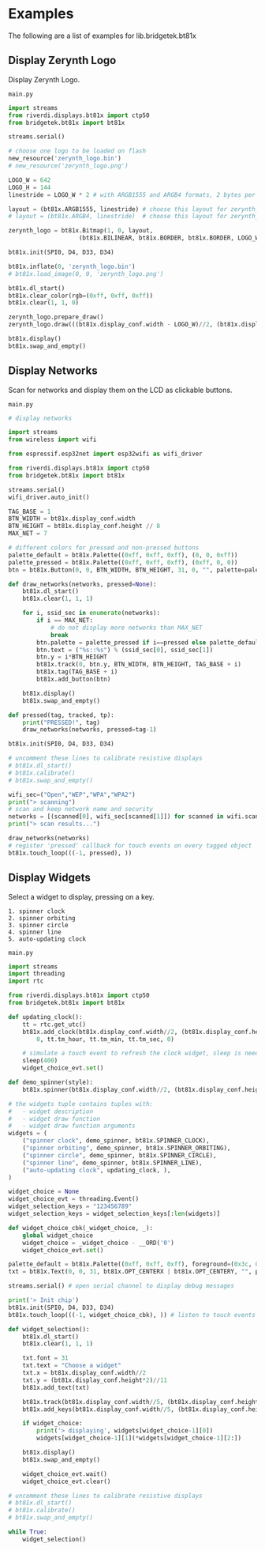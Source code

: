 # Examples

The following are a list of examples for lib.bridgetek.bt81x

## Display Zerynth Logo 


Display Zerynth Logo.



```main.py```

```python
import streams
from riverdi.displays.bt81x import ctp50
from bridgetek.bt81x import bt81x

streams.serial()

# choose one logo to be loaded on flash
new_resource('zerynth_logo.bin')
# new_resource('zerynth_logo.png')

LOGO_W = 642
LOGO_H = 144
linestride = LOGO_W * 2 # with ARGB1555 and ARGB4 formats, 2 bytes per pixel

layout = (bt81x.ARGB1555, linestride) # choose this layout for zerynth_logo.bin
# layout = (bt81x.ARGB4, linestride)  # choose this layout for zerynth_logo.png

zerynth_logo = bt81x.Bitmap(1, 0, layout,
                    (bt81x.BILINEAR, bt81x.BORDER, bt81x.BORDER, LOGO_W, LOGO_H))

bt81x.init(SPI0, D4, D33, D34)

bt81x.inflate(0, 'zerynth_logo.bin')
# bt81x.load_image(0, 0, 'zerynth_logo.png')

bt81x.dl_start()
bt81x.clear_color(rgb=(0xff, 0xff, 0xff))
bt81x.clear(1, 1, 0)

zerynth_logo.prepare_draw()
zerynth_logo.draw(((bt81x.display_conf.width - LOGO_W)//2, (bt81x.display_conf.height - LOGO_H)//2), vertex_fmt=0)

bt81x.display()
bt81x.swap_and_empty()

```
## Display Networks


Scan for networks and display them on the LCD as clickable buttons.



```main.py```

```python
# display networks

import streams
from wireless import wifi

from espressif.esp32net import esp32wifi as wifi_driver 

from riverdi.displays.bt81x import ctp50
from bridgetek.bt81x import bt81x

streams.serial()
wifi_driver.auto_init()

TAG_BASE = 1
BTN_WIDTH = bt81x.display_conf.width
BTN_HEIGHT = bt81x.display_conf.height // 8
MAX_NET = 7

# different colors for pressed and non-pressed buttons
palette_default = bt81x.Palette((0xff, 0xff, 0xff), (0, 0, 0xff))
palette_pressed = bt81x.Palette((0xff, 0xff, 0xff), (0xff, 0, 0))
btn = bt81x.Button(0, 0, BTN_WIDTH, BTN_HEIGHT, 31, 0, "", palette=palette_default)

def draw_networks(networks, pressed=None):
    bt81x.dl_start()
    bt81x.clear(1, 1, 1)

    for i, ssid_sec in enumerate(networks):
        if i == MAX_NET:
            # do not display more networks than MAX_NET
            break
        btn.palette = palette_pressed if i==pressed else palette_default
        btn.text = ("%s::%s") % (ssid_sec[0], ssid_sec[1])
        btn.y = i*BTN_HEIGHT
        bt81x.track(0, btn.y, BTN_WIDTH, BTN_HEIGHT, TAG_BASE + i)
        bt81x.tag(TAG_BASE + i)
        bt81x.add_button(btn)

    bt81x.display()
    bt81x.swap_and_empty()

def pressed(tag, tracked, tp):
    print("PRESSED!", tag)
    draw_networks(networks, pressed=tag-1)

bt81x.init(SPI0, D4, D33, D34)

# uncomment these lines to calibrate resistive displays
# bt81x.dl_start()
# bt81x.calibrate()
# bt81x.swap_and_empty()

wifi_sec=("Open","WEP","WPA","WPA2")
print("> scanning")
# scan and keep network name and security
networks = [(scanned[0], wifi_sec[scanned[1]]) for scanned in wifi.scan(15000)]
print("> scan results...")

draw_networks(networks)
# register 'pressed' callback for touch events on every tagged object
bt81x.touch_loop(((-1, pressed), ))

```
## Display Widgets 


Select a widget to display, pressing on a key.

    1. spinner clock
    2. spinner orbiting
    3. spinner circle
    4. spinner line
    5. auto-updating clock



```main.py```

```python
import streams
import threading
import rtc

from riverdi.displays.bt81x import ctp50
from bridgetek.bt81x import bt81x

def updating_clock():
    tt = rtc.get_utc()
    bt81x.add_clock(bt81x.display_conf.width//2, (bt81x.display_conf.height*5)//7, bt81x.display_conf.height//6, 
        0, tt.tm_hour, tt.tm_min, tt.tm_sec, 0)

    # simulate a touch event to refresh the clock widget, sleep is needed to not let other threads starve
    sleep(400)
    widget_choice_evt.set()

def demo_spinner(style):
    bt81x.spinner(bt81x.display_conf.width//2, (bt81x.display_conf.height*5)//7, style, 0)

# the widgets tuple contains tuples with:
#   - widget description
#   - widget draw function
#   - widget draw function arguments
widgets = (
    ("spinner clock", demo_spinner, bt81x.SPINNER_CLOCK),
    ("spinner orbiting", demo_spinner, bt81x.SPINNER_ORBITING),
    ("spinner circle", demo_spinner, bt81x.SPINNER_CIRCLE),
    ("spinner line", demo_spinner, bt81x.SPINNER_LINE),
    ("auto-updating clock", updating_clock, ),
)

widget_choice = None
widget_choice_evt = threading.Event()
widget_selection_keys = "123456789"
widget_selection_keys = widget_selection_keys[:len(widgets)]

def widget_choice_cbk(_widget_choice, _):
    global widget_choice
    widget_choice = _widget_choice - __ORD('0')
    widget_choice_evt.set()

palette_default = bt81x.Palette((0xff, 0xff, 0xff), foreground=(0x3c, 0x82, 0x82))
txt = bt81x.Text(0, 0, 31, bt81x.OPT_CENTERX | bt81x.OPT_CENTERY, "", palette=palette_default)

streams.serial() # open serial channel to display debug messages

print('> Init chip')
bt81x.init(SPI0, D4, D33, D34)
bt81x.touch_loop(((-1, widget_choice_cbk), )) # listen to touch events and make widget_choice_cbk process them

def widget_selection():
    bt81x.dl_start()
    bt81x.clear(1, 1, 1)

    txt.font = 31
    txt.text = "Choose a widget"
    txt.x = bt81x.display_conf.width//2
    txt.y = (bt81x.display_conf.height*2)//11
    bt81x.add_text(txt)

    bt81x.track(bt81x.display_conf.width//5, (bt81x.display_conf.height*3)//11, 500, 100, 0)
    bt81x.add_keys(bt81x.display_conf.width//5, (bt81x.display_conf.height*3)//11, 500, 100, 31, 0, widget_selection_keys)

    if widget_choice:
        print('> displaying', widgets[widget_choice-1][0])
        widgets[widget_choice-1][1](*widgets[widget_choice-1][2:])

    bt81x.display()
    bt81x.swap_and_empty()

    widget_choice_evt.wait()
    widget_choice_evt.clear()

# uncomment these lines to calibrate resistive displays
# bt81x.dl_start()
# bt81x.calibrate()
# bt81x.swap_and_empty()

while True:
    widget_selection()
```
